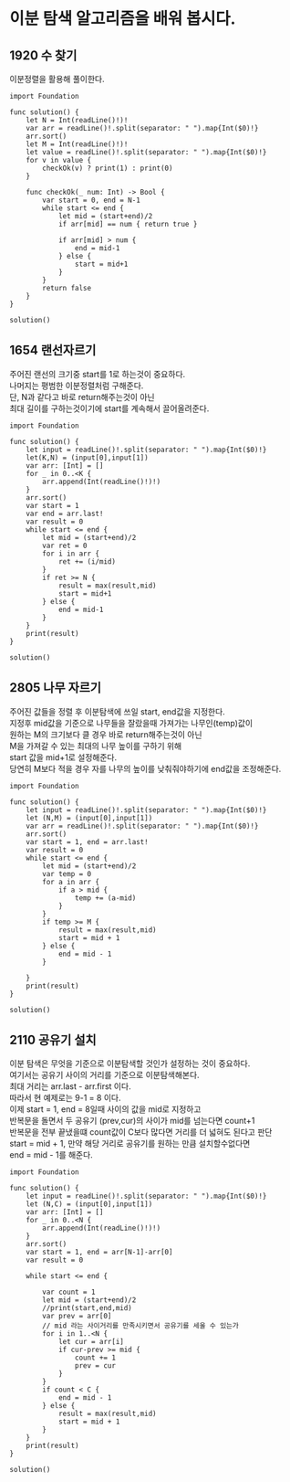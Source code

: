# 이분 탐색 알고리즘을 배워 봅시다.	
## 1920 수 찾기
이분정렬을 활용해 풀이한다.   
```
import Foundation

func solution() {
    let N = Int(readLine()!)!
    var arr = readLine()!.split(separator: " ").map{Int($0)!}
    arr.sort()
    let M = Int(readLine()!)!
    let value = readLine()!.split(separator: " ").map{Int($0)!}
    for v in value {
        checkOk(v) ? print(1) : print(0)
    }
    
    func checkOk(_ num: Int) -> Bool {
        var start = 0, end = N-1
        while start <= end {
            let mid = (start+end)/2
            if arr[mid] == num { return true }
            
            if arr[mid] > num {
                end = mid-1
            } else {
                start = mid+1
            }
        }
        return false
    }
}

solution()

```
## 1654 랜선자르기
주어진 랜선의 크기중 start를 1로 하는것이 중요하다.   
나머지는 평범한 이분정렬처럼 구해준다.   
단, N과 같다고 바로 return해주는것이 아닌   
최대 길이를 구하는것이기에 start를 계속해서 끌어올려준다.   

```
import Foundation

func solution() {
    let input = readLine()!.split(separator: " ").map{Int($0)!}
    let(K,N) = (input[0],input[1])
    var arr: [Int] = []
    for _ in 0..<K {
        arr.append(Int(readLine()!)!)
    }
    arr.sort()
    var start = 1
    var end = arr.last!
    var result = 0
    while start <= end {
        let mid = (start+end)/2
        var ret = 0
        for i in arr {
            ret += (i/mid)
        }
        if ret >= N {
            result = max(result,mid)
            start = mid+1
        } else {
            end = mid-1
        }
    }
    print(result)
}

solution()

```
## 2805 나무 자르기
주어진 값들을 정렬 후 이분탐색에 쓰일 start, end값을 지정한다.   
지정후 mid값을 기준으로 나무들을 잘랐을때 가져가는 나무인(temp)값이   
원하는 M의 크기보다 클 경우 바로 return해주는것이 아닌   
M을 가져갈 수 있는 최대의 나무 높이를 구하기 위해   
start 값을 mid+1로 설정해준다.   
당연히 M보다 적을 경우 자를 나무의 높이를 낮춰줘야하기에 end값을 조정해준다.   
```
import Foundation

func solution() {
    let input = readLine()!.split(separator: " ").map{Int($0)!}
    let (N,M) = (input[0],input[1])
    var arr = readLine()!.split(separator: " ").map{Int($0)!}
    arr.sort()
    var start = 1, end = arr.last!
    var result = 0
    while start <= end {
        let mid = (start+end)/2
        var temp = 0
        for a in arr {
            if a > mid {
                temp += (a-mid)
            }
        }
        if temp >= M {
            result = max(result,mid)
            start = mid + 1
        } else {
            end = mid - 1
        }
        
    }
    print(result)
}

solution()

```
## 2110 공유기 설치 
이분 탐색은 무엇을 기준으로 이분탐색할 것인가 설정하는 것이 중요하다.   
여기서는 공유기 사이의 거리를 기준으로 이분탐색해본다.   
최대 거리는 arr.last - arr.first 이다.   
따라서 현 예제로는 9-1 = 8 이다.   
이제 start = 1, end = 8일때 사이의 값을 mid로 지정하고   
반복문을 돌면서 두 공유기 (prev,cur)의 사이가 mid를 넘는다면 count+1   
반복문을 전부 끝냈을떄 count값이 C보다 많다면 거리를 더 넓혀도 된다고 판단   
start = mid + 1, 만약 해당 거리로 공유기를 원하는 만큼 설치할수없다면   
end = mid - 1를 해준다.   
```
import Foundation

func solution() {
    let input = readLine()!.split(separator: " ").map{Int($0)!}
    let (N,C) = (input[0],input[1])
    var arr: [Int] = []
    for _ in 0..<N {
        arr.append(Int(readLine()!)!)
    }
    arr.sort()
    var start = 1, end = arr[N-1]-arr[0]
    var result = 0
    
    while start <= end {
        
        var count = 1
        let mid = (start+end)/2
        //print(start,end,mid)
        var prev = arr[0]
        // mid 라는 사이거리를 만족시키면서 공유기를 세울 수 있는가
        for i in 1..<N {
            let cur = arr[i]
            if cur-prev >= mid {
                count += 1
                prev = cur
            }
        }
        if count < C {
            end = mid - 1
        } else {
            result = max(result,mid)
            start = mid + 1
        }
    }
    print(result)
}

solution()

```
